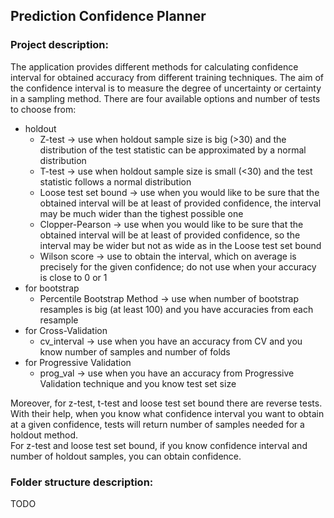 ## Prediction Confidence Planner

### Project description:
The application provides different methods for calculating confidence interval for obtained accuracy from different training techniques. The aim of the confidence interval is to measure the degree of uncertainty or certainty in a sampling method. There are four available options and number of tests to choose from:
- holdout
    - Z-test -> use when holdout sample size is big (>30) and the distribution of the test statistic can be approximated by a normal distribution
    - T-test -> use when holdout sample size is small (<30) and the test statistic follows a normal distribution
    - Loose test set bound -> use when you would like to be sure that the obtained interval will be at least of provided confidence, the interval may be much wider than the tighest possible one
    - Clopper-Pearson -> use when you would like to be sure that the obtained interval will be at least of provided confidence, so the interval may be wider but not as wide as in the Loose test set bound
    - Wilson score -> use to obtain the interval, which on average is precisely for the given confidence; do not use when your accuracy is close to 0 or 1
- for bootstrap
    - Percentile Bootstrap Method -> use when number of bootstrap resamples is big (at least 100) and you have accuracies from each resample
- for Cross-Validation
    - cv_interval -> use when you have an accuracy from CV and you know number of samples and number of folds
- for Progressive Validation
    - prog_val -> use when you have an accuracy from Progressive Validation technique and you know test set size
    
Moreover, for z-test, t-test and loose test set bound there are reverse tests. With their help, when you know what confidence interval you want to obtain at a given confidence, tests will return number of samples needed for a holdout method.<br>
For z-test and loose test set bound, if you know confidence interval and number of holdout samples, you can obtain confidence.<br>

### Folder structure description:
TODO

